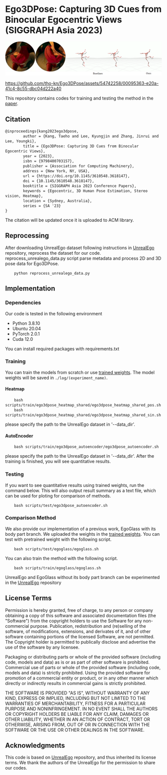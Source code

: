 # Ego3DPose: Capturing 3D Cues from Binocular Egocentric Views (SIGGRAPH Asia 2023)
![img](teaser/teaser.png)

https://github.com/tho-kn/Ego3DPose/assets/54742258/00095363-e20a-41c4-8c55-dbc04d222a40

This repository contains codes for training and testing the method in the [paper](https://arxiv.org/abs/2309.11962).

## Citation
```
@inproceedings{kang2023ego3dpose,
    	author = {Kang, Taeho and Lee, Kyungjin and Zhang, Jinrui and Lee, Youngki},
        title = {Ego3DPose: Capturing 3D Cues from Binocular Egocentric Views},
    	year = {2023},
        isbn = {9798400703157},
        publisher = {Association for Computing Machinery},
        address = {New York, NY, USA},
        url = {https://doi.org/10.1145/3610548.3618147},
        doi = {10.1145/3610548.3618147},
    	booktitle = {SIGGRAPH Asia 2023 Conference Papers},
        keywords = {Egocentric, 3D Human Pose Estimation, Stereo vision, Heatmap},
        location = {Sydney, Australia},
        series = {SA '23}
}
```

The citation will be updated once it is uploaded to ACM library.

## Reprocessing
After downloading UnrealEgo dataset following instructions in [UnrealEgo](https://github.com/hiroyasuakada/UnrealEgo) repository, reprocess the dataset for our code.
reprocess_unrealego_data.py script parse metadata and process 2D and 3D pose data for Ego3DPose.

        python reprocess_unrealego_data.py

## Implementation

### Dependencies 
Our code is tested in the following environment

- Python 3.8.10
- Ubuntu 20.04
- PyTorch 2.0.1
- Cuda 12.0

You can install required packages with requirements.txt

### Training

You can train the models from scratch or use [trained weights](https://drive.google.com/drive/folders/1cjE-WPOqP62XjZkE7vJ7llVX3Fzsu2AR?usp=drive_link). The model weights will be saved in `./log/(experiment_name)`.

#### Heatmap

        bash scripts/train/ego3dpose_heatmap_shared/ego3dpose_heatmap_shared_pos.sh
        bash scripts/train/ego3dpose_heatmap_shared/ego3dpose_heatmap_shared_sin.sh

please specify the path to the UnrealEgo dataset in '--data_dir'.
        
#### AutoEncoder 

        bash scripts/train/ego3dpose_autoencoder/ego3dpose_autoencoder.sh

please specify the path to the UnrealEgo dataset in '--data_dir'.
After the training is finished, you will see quantitative results.

### Testing

If you want to see quantitative results using trained weights, run the command below.
This will also output result summary as a text file, which can be used for ploting for comparison of methods.

        bash scripts/test/ego3dpose_autoencoder.sh

### Comparison Method

We also provide our implementation of a previous work, EgoGlass with its body part branch.
We uploaded the weights in the [trained weights](https://drive.google.com/drive/folders/1cjE-WPOqP62XjZkE7vJ7llVX3Fzsu2AR?usp=drive_link).
You can test with pretrained weight with the following script.

        bash scripts/test/egoglass/egoglass.sh

You can also train the method with the following script.

        bash scripts/train/egoglass/egoglass.sh

UnrealEgo and EgoGlass without its body part branch can be experimented in the [UnrealEgo](https://github.com/hiroyasuakada/UnrealEgo) repository

## License Terms
Permission is hereby granted, free of charge, to any person or company obtaining a copy of this software and associated documentation files (the "Software") from the copyright holders to use the Software for any non-commercial purpose. Publication, redistribution and (re)selling of the software, of modifications, extensions, and derivates of it, and of other software containing portions of the licensed Software, are not permitted. The Copyright holder is permitted to publically disclose and advertise the use of the software by any licensee.

Packaging or distributing parts or whole of the provided software (including code, models and data) as is or as part of other software is prohibited. Commercial use of parts or whole of the provided software (including code, models and data) is strictly prohibited. Using the provided software for promotion of a commercial entity or product, or in any other manner which directly or indirectly results in commercial gains is strictly prohibited.

THE SOFTWARE IS PROVIDED "AS IS", WITHOUT WARRANTY OF ANY KIND, EXPRESS OR IMPLIED, INCLUDING BUT NOT LIMITED TO THE WARRANTIES OF MERCHANTABILITY, FITNESS FOR A PARTICULAR PURPOSE AND NONINFRINGEMENT. IN NO EVENT SHALL THE AUTHORS OR COPYRIGHT HOLDERS BE LIABLE FOR ANY CLAIM, DAMAGES OR OTHER LIABILITY, WHETHER IN AN ACTION OF CONTRACT, TORT OR OTHERWISE, ARISING FROM, OUT OF OR IN CONNECTION WITH THE SOFTWARE OR THE USE OR OTHER DEALINGS IN THE SOFTWARE.

## Acknowledgments
This code is based on [UnrealEgo](https://github.com/hiroyasuakada/UnrealEgo) repository, and thus inherited its license terms.
We thank the authors of the UnrealEgo for the permission to share our codes.
